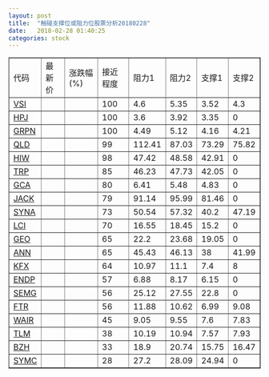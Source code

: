 ```yaml
---
layout: post
title:  "触碰支撑位或阻力位股票分析20180228"
date:   2018-02-28 01:40:25
categories: stock
---
```

<script type="text/javascript">
var stockList = []
stockList.push('gb_vsi');
stockList.push('gb_hpj');
stockList.push('gb_grpn');
stockList.push('gb_qld');
stockList.push('gb_hiw');
stockList.push('gb_trp');
stockList.push('gb_gca');
stockList.push('gb_jack');
stockList.push('gb_syna');
stockList.push('gb_lci');
stockList.push('gb_geo');
stockList.push('gb_ann');
stockList.push('gb_kfx');
stockList.push('gb_endp');
stockList.push('gb_semg');
stockList.push('gb_ftr');
stockList.push('gb_wair');
stockList.push('gb_tlm');
stockList.push('gb_bzh');
stockList.push('gb_symc');
</script>
<table border="1">
 <tr>
 <td>代码</td>
 <td>最新价</td>
 <td>涨跌幅(%)</td>
 <td>接近程度</td>
 <td>阻力1</td>
 <td>阻力2</td>
 <td>支撑1</td>
 <td>支撑2</td>
</tr>
  <tr id="vsi" class="red">
  <td><a href="http://stock.finance.sina.com.cn/usstock/quotes/VSI.html" target="_blank">VSI</a></td><td></td><td></td><td>100</td><td>4.6</td><td>5.35</td><td>3.52</td><td>4.3</td></tr>
  <tr id="hpj" class="green">
  <td><a href="http://stock.finance.sina.com.cn/usstock/quotes/HPJ.html" target="_blank">HPJ</a></td><td></td><td></td><td>100</td><td>3.6</td><td>3.92</td><td>3.35</td><td>0</td></tr>
  <tr id="grpn" class="green">
  <td><a href="http://stock.finance.sina.com.cn/usstock/quotes/GRPN.html" target="_blank">GRPN</a></td><td></td><td></td><td>100</td><td>4.49</td><td>5.12</td><td>4.16</td><td>4.21</td></tr>
  <tr id="qld" class="red">
  <td><a href="http://stock.finance.sina.com.cn/usstock/quotes/QLD.html" target="_blank">QLD</a></td><td></td><td></td><td>99</td><td>112.41</td><td>87.03</td><td>73.29</td><td>75.82</td></tr>
  <tr id="hiw" class="green">
  <td><a href="http://stock.finance.sina.com.cn/usstock/quotes/HIW.html" target="_blank">HIW</a></td><td></td><td></td><td>98</td><td>47.42</td><td>48.58</td><td>42.91</td><td>0</td></tr>
  <tr id="trp" class="red">
  <td><a href="http://stock.finance.sina.com.cn/usstock/quotes/TRP.html" target="_blank">TRP</a></td><td></td><td></td><td>85</td><td>46.23</td><td>47.73</td><td>42.05</td><td>0</td></tr>
  <tr id="gca" class="green">
  <td><a href="http://stock.finance.sina.com.cn/usstock/quotes/GCA.html" target="_blank">GCA</a></td><td></td><td></td><td>80</td><td>6.41</td><td>5.48</td><td>4.83</td><td>0</td></tr>
  <tr id="jack" class="red">
  <td><a href="http://stock.finance.sina.com.cn/usstock/quotes/JACK.html" target="_blank">JACK</a></td><td></td><td></td><td>79</td><td>91.14</td><td>95.99</td><td>81.46</td><td>0</td></tr>
  <tr id="syna" class="green">
  <td><a href="http://stock.finance.sina.com.cn/usstock/quotes/SYNA.html" target="_blank">SYNA</a></td><td></td><td></td><td>73</td><td>50.54</td><td>57.32</td><td>40.2</td><td>47.19</td></tr>
  <tr id="lci" class="red">
  <td><a href="http://stock.finance.sina.com.cn/usstock/quotes/LCI.html" target="_blank">LCI</a></td><td></td><td></td><td>70</td><td>16.55</td><td>18.45</td><td>15.2</td><td>0</td></tr>
  <tr id="geo" class="red">
  <td><a href="http://stock.finance.sina.com.cn/usstock/quotes/GEO.html" target="_blank">GEO</a></td><td></td><td></td><td>65</td><td>22.2</td><td>23.68</td><td>19.05</td><td>0</td></tr>
  <tr id="ann" class="red">
  <td><a href="http://stock.finance.sina.com.cn/usstock/quotes/ANN.html" target="_blank">ANN</a></td><td></td><td></td><td>65</td><td>45.43</td><td>46.13</td><td>38</td><td>41.99</td></tr>
  <tr id="kfx" class="green">
  <td><a href="http://stock.finance.sina.com.cn/usstock/quotes/KFX.html" target="_blank">KFX</a></td><td></td><td></td><td>64</td><td>10.97</td><td>11.1</td><td>7.4</td><td>8</td></tr>
  <tr id="endp" class="red">
  <td><a href="http://stock.finance.sina.com.cn/usstock/quotes/ENDP.html" target="_blank">ENDP</a></td><td></td><td></td><td>57</td><td>6.88</td><td>8.17</td><td>6.15</td><td>0</td></tr>
  <tr id="semg" class="green">
  <td><a href="http://stock.finance.sina.com.cn/usstock/quotes/SEMG.html" target="_blank">SEMG</a></td><td></td><td></td><td>56</td><td>25.12</td><td>27.55</td><td>22.8</td><td>0</td></tr>
  <tr id="ftr" class="green">
  <td><a href="http://stock.finance.sina.com.cn/usstock/quotes/FTR.html" target="_blank">FTR</a></td><td></td><td></td><td>56</td><td>11.88</td><td>10.62</td><td>6.99</td><td>9.08</td></tr>
  <tr id="wair" class="red">
  <td><a href="http://stock.finance.sina.com.cn/usstock/quotes/WAIR.html" target="_blank">WAIR</a></td><td></td><td></td><td>45</td><td>9.05</td><td>9.55</td><td>7.6</td><td>7.83</td></tr>
  <tr id="tlm" class="green">
  <td><a href="http://stock.finance.sina.com.cn/usstock/quotes/TLM.html" target="_blank">TLM</a></td><td></td><td></td><td>38</td><td>10.19</td><td>10.94</td><td>7.57</td><td>7.93</td></tr>
  <tr id="bzh" class="green">
  <td><a href="http://stock.finance.sina.com.cn/usstock/quotes/BZH.html" target="_blank">BZH</a></td><td></td><td></td><td>33</td><td>18.9</td><td>20.74</td><td>15.75</td><td>16.47</td></tr>
  <tr id="symc" class="red">
  <td><a href="http://stock.finance.sina.com.cn/usstock/quotes/SYMC.html" target="_blank">SYMC</a></td><td></td><td></td><td>28</td><td>27.2</td><td>28.09</td><td>24.94</td><td>0</td></tr>
</table>
